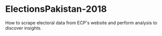 # ElectionsPakistan-2018
How to scrape electoral data from ECP's website and perform analysis to discover insights.
